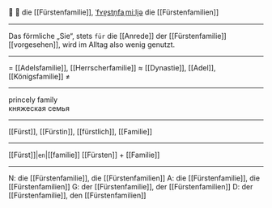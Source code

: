 👑 🔴 die [[Fürstenfamilie]], [ˈfʏɐ̯stn̩faˌmiːli̯ə](https://youglish.com/pronounce/Fürstenfamilie/german)
die [[Fürstenfamilien]]

---
Das förmliche „Sie“, stets `für` die [[Anrede]] der [[Fürstenfamilie]] [[vorgesehen]], wird im Alltag also wenig genutzt.

---
= [[Adelsfamilie]], [[Herrscherfamilie]]
≈ [[Dynastie]], [[Adel]], [[Königsfamilie]]
≠

---
princely family  
княжеская семья

---
[[Fürst]], [[Fürstin]], [[fürstlich]], [[Familie]]

---
[[Fürst]]|`en`|[[familie]]
[[Fürsten]] + [[Familie]]


---
N: die [[Fürstenfamilie]], die [[Fürstenfamilien]]
A: die [[Fürstenfamilie]], die [[Fürstenfamilien]]
G: der [[Fürstenfamilie]], der [[Fürstenfamilien]]
D: der [[Fürstenfamilie]], den [[Fürstenfamilien]]

